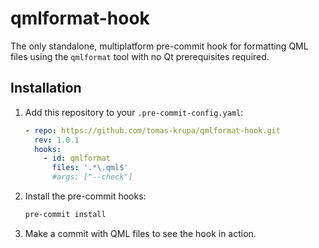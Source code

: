 # qmlformat-hook

The only standalone, multiplatform pre-commit hook for formatting QML files using the `qmlformat` tool with no Qt prerequisites required.

## Installation

1. Add this repository to your `.pre-commit-config.yaml`:

   ```yaml
   - repo: https://github.com/tomas-krupa/qmlformat-hook.git
     rev: 1.0.1
     hooks:
       - id: qmlformat
         files: '.*\.qml$'
         #args: ["--check"]
   ```

2. Install the pre-commit hooks:

   ```bash
   pre-commit install
   ```

3. Make a commit with QML files to see the hook in action.
